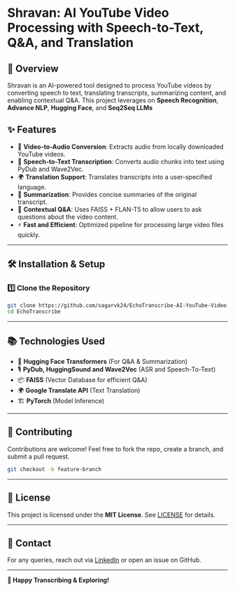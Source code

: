 # Shravan: AI YouTube Video Processing with Speech-to-Text, Q&A, and Translation

## 📌 Overview
Shravan is an AI-powered tool designed to process YouTube videos by converting speech to text, translating transcripts, summarizing content, and enabling contextual Q&A. 
This project leverages on **Speech Recognition**, **Advance NLP**, **Hugging Face**, and **Seq2Seq LLMs** 

## ✨ Features
- 🎤 **Video-to-Audio Conversion**: Extracts audio from locally downloaded YouTube videos.
- 📝 **Speech-to-Text Transcription**: Converts audio chunks into text using PyDub and Wave2Vec.
- 🌍 **Translation Support**: Translates transcripts into a user-specified language.
- 📄 **Summarization**: Provides concise summaries of the original transcript.
- 🤖 **Contextual Q&A**: Uses FAISS + FLAN-T5 to allow users to ask questions about the video content.
- ⚡ **Fast and Efficient**: Optimized pipeline for processing large video files quickly.

---
## 🛠️ Installation & Setup

### 1️⃣ Clone the Repository
```bash
git clone https://github.com/sagarvk24/EchoTranscribe-AI-YouTube-Video-Processing-with-Speech-to-Text-Q-A-and-Translation.git
cd EchoTranscribe
```
---
## 📚 Technologies Used
- 🤗 **Hugging Face Transformers** (For Q&A & Summarization)
- 🎙️ **PyDub, HuggingSound and Wave2Vec** (ASR and Speech-To-Text)
- 📦 **FAISS** (Vector Database for efficient Q&A)
- 🌍 **Google Translate API** (Text Translation)
- 🏗 **PyTorch** (Model Inference)

---
## 🤝 Contributing
Contributions are welcome! Feel free to fork the repo, create a branch, and submit a pull request.
```bash
git checkout -b feature-branch
```

---
## 📜 License
This project is licensed under the **MIT License**. See [LICENSE](LICENSE) for details.

---
## 📩 Contact
For any queries, reach out via [LinkedIn](https://www.linkedin.com/in/sagarvk24) or open an issue on GitHub.

---
**🚀 Happy Transcribing & Exploring!**

